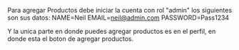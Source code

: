 Para agregar Productos debe iniciar la cuenta con rol "admin" los siguientes son sus datos:
NAME=Neil
EMAIL=neil@admin.com
PASSWORD=Pass1234

Y la unica parte en donde puedes agregar productos es en el perfil, en donde esta el boton 
de agregar productos. 